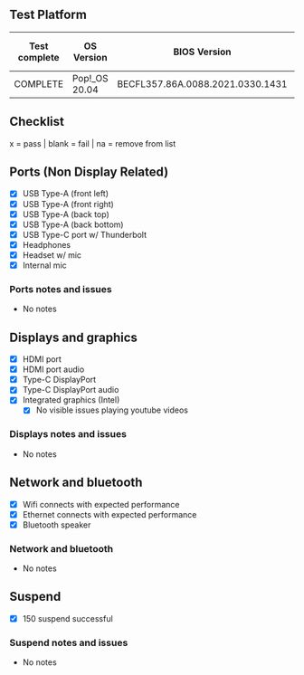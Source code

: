 ## Test Platform

| Test complete | OS Version     | BIOS Version                     | Before or after suspend |
| ------------- | -------------  | -------------------------------- | ----------------------- |
| COMPLETE      | Pop!\_OS 20.04 | BECFL357.86A.0088.2021.0330.1431 | Both                    |

## Checklist
x = pass | blank = fail | na = remove from list

## Ports (Non Display Related)

- [X] USB Type-A (front left)
- [X] USB Type-A (front right)
- [X] USB Type-A (back top)
- [X] USB Type-A (back bottom)
- [X] USB Type-C port w/ Thunderbolt
- [X] Headphones
- [X] Headset w/ mic
- [X] Internal mic

### Ports notes and issues

- No notes

## Displays and graphics

- [X] HDMI port
- [X] HDMI port audio
- [X] Type-C DisplayPort
- [X] Type-C DisplayPort audio
- [X] Integrated graphics (Intel) 
  - [X] No visible issues playing youtube videos

### Displays notes and issues

- No notes

## Network and bluetooth

- [X] Wifi connects with expected performance
- [X] Ethernet connects with expected performance
- [X] Bluetooth speaker

### Network and bluetooth

- No notes

## Suspend

- [X] 150 suspend successful

### Suspend notes and issues

- No notes

